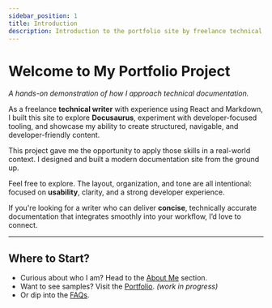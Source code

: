 ```yaml
---
sidebar_position: 1
title: Introduction
description: Introduction to the portfolio site by freelance technical writer, Alison Combes.
---
```


# Welcome to My Portfolio Project  

*A hands-on demonstration of how I approach technical documentation.*

As a freelance **technical writer** with experience using React and Markdown, I built this site to explore **Docusaurus**, experiment with developer-focused tooling, and showcase my ability to create structured, navigable, and developer-friendly content.

This project gave me the opportunity to apply those skills in a real-world context. I designed and built a modern documentation site from the ground up.

Feel free to explore. The layout, organization, and tone are all intentional: focused on **usability**, clarity, and a strong developer experience.

If you're looking for a writer who can deliver **concise**, technically accurate documentation that integrates smoothly into your workflow, I’d love to connect.

---

## Where to Start?

- Curious about who I am? Head to the [About Me](../docs/about) section.  
- Want to see samples? Visit the [Portfolio](../docs/portfolio). _(work in progress)_
- Or dip into the [FAQs](../faqs).